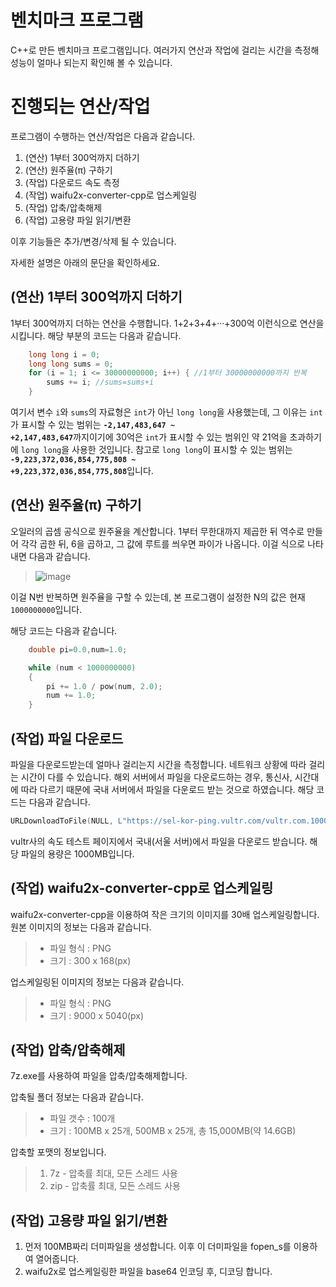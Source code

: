 # 벤치마크 프로그램

C++로 만든 벤치마크 프로그램입니다. 여러가지 연산과 작업에 걸리는 시간을 측정해 성능이 얼마나 되는지 확인해 볼 수 있습니다.


# 진행되는 연산/작업

프로그램이 수행하는 연산/작업은 다음과 같습니다.

1. (연산) 1부터 300억까지 더하기
2. (연산) 원주율(π) 구하기
3. (작업) 다운로드 속도 측정
4. (작업) waifu2x-converter-cpp로 업스케일링
5. (작업) 압축/압축해제
6. (작업) 고용량 파일 읽기/변환

이후 기능들은 추가/변경/삭제 될 수 있습니다.

자세한 설명은 아래의 문단을 확인하세요.

## (연산) 1부터 300억까지 더하기

1부터 300억까지 더하는 연산을 수행합니다. 1+2+3+4+···+300억 이런식으로 연산을 시킵니다.
해당 부분의 코드는 다음과 같습니다.
```c++
    long long i = 0;
    long long sums = 0;
    for (i = 1; i <= 30000000000; i++) { //1부터 30000000000까지 반복
        sums += i; //sums=sums+i
    }
```
여기서 변수 <code>i</code>와 <code>sums</code>의 자료형은 <code>int</code>가 아닌 <code>long long</code>을 사용했는데, 그 이유는 <code>int</code>가 표시할 수 있는 범위는  <code>**-2,147,483,647 ~ +2,147,483,647**</code>까지이기에 30억은 <code>int</code>가 표시할 수 있는 범위인 약 21억을 초과하기에 <code>long long</code>을 사용한 것입니다. 참고로 <code>long long</code>이 표시할 수 있는 범위는 <code>**-9,223,372,036,854,775,808 ~ +9,223,372,036,854,775,808**</code>입니다.

## (연산) 원주율(π) 구하기

오일러의 곱셈 공식으로 원주율을 계산합니다. 1부터 무한대까지 제곱한 뒤 역수로 만들어 각각 곱한 뒤, 6을 곱하고, 그 값에 루트를 씌우면 파이가 나옵니다. 이걸 식으로 나타내면 다음과 같습니다.

> ![image](https://user-images.githubusercontent.com/34927797/158953738-7700d5d6-8971-48e0-9e38-2d9494cb79ba.png)

이걸 N번 반복하면 원주율을 구할 수 있는데, 본 프로그램이 설정한 N의 값은 현재 <code>1000000000</code>입니다.

해당 코드는 다음과 같습니다.

```c++
    double pi=0.0,num=1.0;

    while (num < 1000000000)
    {
        pi += 1.0 / pow(num, 2.0);
        num += 1.0;
    }
```

## (작업) 파일 다운로드

파일을 다운로드받는데 얼마나 걸리는지 시간을 측정합니다. 네트워크 상황에 따라 걸리는 시간이 다를 수 있습니다.
해외 서버에서 파일을 다운로드하는 경우, 통신사, 시간대에 따라 다르기 때문에 국내 서버에서 파일을 다운로드 받는 것으로 하였습니다. 해당 코드는 다음과 같습니다.

```c++
URLDownloadToFile(NULL, L"https://sel-kor-ping.vultr.com/vultr.com.1000MB.bin", L"./testfile.bin", 0, NULL);
```

vultr사의 속도 테스트 페이지에서 국내(서울 서버)에서 파일을 다운로드 받습니다. 해당 파일의 용량은 1000MB입니다.

## (작업) waifu2x-converter-cpp로 업스케일링

waifu2x-converter-cpp을 이용하여 작은 크기의 이미지를 30배 업스케일링합니다. 원본 이미지의 정보는 다음과 같습니다.

> * 파일 형식 : PNG
> * 크기 : 300 x 168(px)

업스케일링된 이미지의 정보는 다음과 같습니다.

> * 파일 형식 : PNG
> * 크기 : 9000 x 5040(px)

## (작업) 압축/압축해제

7z.exe를 사용하여 파일을 압축/압축해제합니다.

압축될 폴더 정보는 다음과 같습니다.

> * 파일 갯수 : 100개
> * 크기 : 100MB x 25개, 500MB x 25개, 총 15,000MB(약 14.6GB)

압축할 포맷의 정보입니다.

> 1. 7z - 압축률 최대, 모든 스레드 사용
> 2. zip - 압축률 최대, 모든 스레드 사용

## (작업) 고용량 파일 읽기/변환

1. 먼저 100MB짜리 더미파일을 생성합니다. 이후 이 더미파일을 fopen_s를 이용하여 열어줍니다.
2. waifu2x로 업스케일링한 파일을 base64 인코딩 후, 디코딩 합니다.